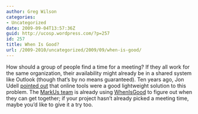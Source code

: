 ```yaml
---
author: Greg Wilson
categories:
- Uncategorized
date: 2009-09-04T13:57:36Z
guid: http://ucosp.wordpress.com/?p=257
id: 257
title: When Is Good?
url: /2009-2010/uncategorized/2009/09/when-is-good/
---
```


How should a group of people find a time for a meeting? If they all work for the same organization, their availability might already be in a shared system like Outlook (though that&#8217;s by no means guaranteed). Ten years ago, Jon Udell [pointed out](http://jonudell.net/GroupwareReport.html#27) that online tools were a good lightweight solution to this problem. The [MarkUs team](http://ucosp.wordpress.com/project-markus/) is already using [WhenIsGood](http://whenisgood.net/) to figure out when they can get together; if your project hasn&#8217;t already picked a meeting time, maybe you&#8217;d like to give it a try too.